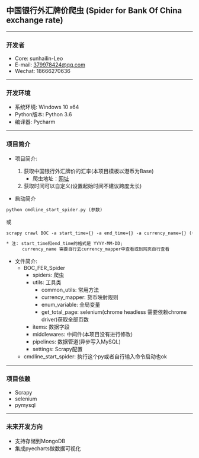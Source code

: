 ## 中国银行外汇牌价爬虫 (Spider for Bank Of China exchange rate)

---

<h3 id="Developer">开发者</h3>

* Core: sunhailin-Leo
* E-mail: 379978424@qq.com
* Wechat: 18666270636

---

<h3 id="DevEnv">开发环境</h3>

* 系统环境: Windows 10 x64
* Python版本: Python 3.6
* 编译器: Pycharm

---

<h3 id="ProjectInfo">项目简介</h3>

* 项目简介:
    1. 获取中国银行外汇牌价的汇率(本项目模板以港币为Base)
        * 爬虫地址：[网址](http://srh.bankofchina.com/search/whpj/search.jsp)
    2. 获取时间可以自定义(设置起始时间不建议跨度太长)

* 启动简介

```html
python cmdline_start_spider.py (参数)
```
或
```html
scrapy crawl BOC -a start_time={} -a end_time={} -a currency_name={} ({}需要自己填写)

* 注: start_time和end_time的格式是 YYYY-MM-DD; 
      currency_name 需要自行去currency_mapper中查看或到网页自行查看
```

* 文件简介:
    * BOC_FER_Spider
        * spiders: 爬虫
        * utils: 工具类
            * common_utils: 常用方法
            * currency_mapper: 货币映射规则
            * enum_variable: 全局变量
            * get_total_page: selenium(chrome headless 需要依赖chrome driver)获取全部页数
        * items: 数据字段
        * middlewares: 中间件(本项目没有进行修改)
        * pipelines: 数据管道(异步写入MySQL)
        * settings: Scrapy配置
    * cmdline_start_spider: 执行这个py或者自行输入命令启动也ok
---

<h3 id="Dependency">项目依赖</h3>

* Scrapy
* selenium
* pymysql

--- 

<h3 id="Future">未来开发方向</h3>

* 支持存储到MongoDB
* 集成pyecharts做数据可视化
